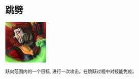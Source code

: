 # 跳劈

![mjz_centaur_return](game/resource/flash3/images/spellicons/mjz_juggernaut_jump_crit.png)



跃向范围内的一个目标, 进行一次攻击。在跳跃过程中对技能免疫。

